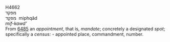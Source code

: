 <body>
  <p>H4662<br>  מפקד  <br> מִפקָד  ‎  miphqâd  <br><i>mif-kawd‘ </i><br>From <a href="h6485.htm">6485</a>  an <i>appointment</i>, that is, <i>mandate</i>; concretely a designated <i>spot</i>; specifically a <i>census: - </i>appointed place, commandment, number.<br></p>
 </body>